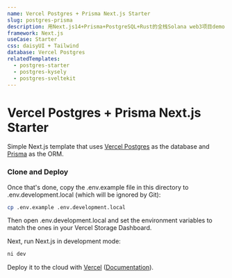 ```yaml
---
name: Vercel Postgres + Prisma Next.js Starter
slug: postgres-prisma
description: 用Next.js14+Prisma+PostgreSQL+Rust的全栈Solana web3项目demo
framework: Next.js
useCase: Starter
css: daisyUI + Tailwind
database: Vercel Postgres
relatedTemplates:
  - postgres-starter
  - postgres-kysely
  - postgres-sveltekit
---
```

# Vercel Postgres + Prisma Next.js Starter

Simple Next.js template that uses [Vercel Postgres](https://vercel.com/postgres) as the database and [Prisma](https://prisma.io/) as the ORM.

### Clone and Deploy

Once that's done, copy the .env.example file in this directory to .env.development.local (which will be ignored by Git):

```bash
cp .env.example .env.development.local
```

Then open .env.development.local and set the environment variables to match the ones in your Vercel Storage Dashboard.

Next, run Next.js in development mode:

```bash
ni dev
```

Deploy it to the cloud with [Vercel](https://vercel.com/new?utm_source=github&utm_medium=readme&utm_campaign=vercel-examples) ([Documentation](https://nextjs.org/docs/deployment)).

